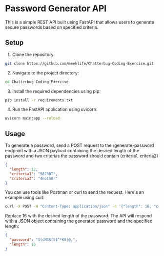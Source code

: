 # Password Generator API

This is a simple REST API built using FastAPI that allows users to generate secure passwords based on specified criteria.

## Setup

1. Clone the repository:

```bash
git clone https://github.com/meeklife/Chatterbug-Coding-Exercise.git
```

2. Navigate to the project directory:

```bash
cd Chatterbug-Coding-Exercise
```

3. Install the required dependencies using pip:

```bash
pip install -r requirements.txt
```

4. Run the FastAPI application using uvicorn:

```bash
uvicorn main:app --reload
```

## Usage

To generate a password, send a POST request to the /generate-password endpoint with a JSON payload containing the desired length of the password and two criterias the password should contain (criteria1, criteria2)

```json
{
  "length": 12,
  "criteria1": "58CR8T",
  "criteria2": "4noth8r"
}
```

You can use tools like Postman or curl to send the request. Here's an example using curl:

```bash
curl -X POST -H "Content-Type: application/json" -d '{"length": 16, "criteria1": "MYSEcretKEy", "criteria2": "AnotherSecret" }' http://localhost:8000/generate-password
```

Replace 16 with the desired length of the password. The API will respond with a JSON object containing the generated password and the specified length:

```json
{
  "password": "S(cM4$[5$^*KS|@,",
  "length": 16
}
```

